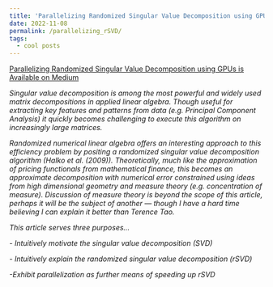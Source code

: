 ```yaml
---
title: 'Parallelizing Randomized Singular Value Decomposition using GPUs'
date: 2022-11-08
permalink: /parallelizing_rSVD/
tags:
  - cool posts
---
```


[Parallelizing Randomized Singular Value Decomposition using GPUs is Available on Medium](https://medium.com/quant-guild/parallelizing-randomized-singular-value-decomposition-using-gpus-62dff9e0c945)

*Singular value decomposition is among the most powerful and widely used matrix decompositions in applied linear algebra. Though useful for extracting key features and patterns from data (e.g. Principal Component Analysis) it quickly becomes challenging to execute this algorithm on increasingly large matrices.*

*Randomized numerical linear algebra offers an interesting approach to this efficiency problem by positing a randomized singular value decomposition algorithm (Halko et al. (2009)). Theoretically, much like the approximation of pricing functionals from mathematical finance, this becomes an approximate decomposition with numerical error constrained using ideas from high dimensional geometry and measure theory (e.g. concentration of measure). Discussion of measure theory is beyond the scope of this article, perhaps it will be the subject of another — though I have a hard time believing I can explain it better than Terence Tao.*

*This article serves three purposes…*

*- Intuitively motivate the singular value decomposition (SVD)*

*- Intuitively explain the randomized singular value decomposition (rSVD)*

*-Exhibit parallelization as further means of speeding up rSVD*
